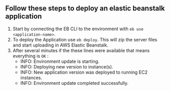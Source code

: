 ## Follow these steps to deploy an elastic beanstalk application

1. Start by connecting the EB CLI to the environment with `eb use <application-name>`.
2. To deploy the Application use `eb deploy`. This will zip the server files and start uploading in AWS Elastic Beanstalk.
3. After several minutes if the these lines were available that means everything is `OK` :  
    - INFO: Environment update is starting.
    - INFO: Deploying new version to instance(s).
    - INFO: New application version was deployed to running EC2 instances.
    - INFO: Environment update completed successfully.